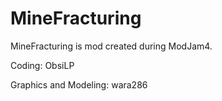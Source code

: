 MineFracturing
==============
MineFracturing is mod created during ModJam4.

Coding: ObsiLP

Graphics and Modeling: wara286
